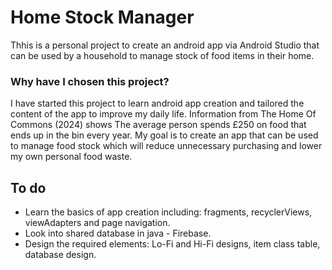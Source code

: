 # Home Stock Manager
Thhis is a personal project to create an android app via Android Studio that can be used by a household to manage stock of food items in their home.

### Why have I chosen this project?
I have started this project to learn android app creation and tailored the content of the app to improve my daily life. Information from The Home Of Commons (2024) shows The average person spends £250 on food that ends up in the bin every year. My goal is to create an app that can be used to manage food stock which will reduce unnecessary purchasing and lower my own personal food waste.


## To do

- Learn the basics of app creation including: fragments, recyclerViews, viewAdapters and page navigation.
- Look into shared database in java - Firebase.
- Design the required elements: Lo-Fi and Hi-Fi designs, item class table, database design.
